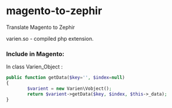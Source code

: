 magento-to-zephir
=================

Translate Magento to Zephir

varien.so - сompiled php extension.

### Include in Magento:

In class Varien_Object :

```````php
public function getData($key='', $index=null)
{
        $varient = new Varien\Vobject();
        return $varient->getData($key, $index, $this->_data);
}
```````
